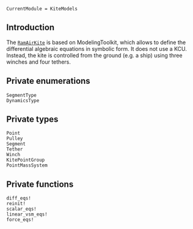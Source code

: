 ```@meta
CurrentModule = KiteModels
```
## Introduction
The [`RamAirKite`](@ref) is based on ModelingToolkit, which allows to define the differential algebraic equations in symbolic form. It does not use a KCU. Instead, the kite is controlled from the ground (e.g. a ship) using three winches and four tethers.

## Private enumerations
```@docs
SegmentType
DynamicsType
```

## Private types
```@docs
Point
Pulley
Segment
Tether
Winch
KitePointGroup
PointMassSystem
```

## Private functions
```@docs
diff_eqs!
reinit!
scalar_eqs!
linear_vsm_eqs!
force_eqs!
```